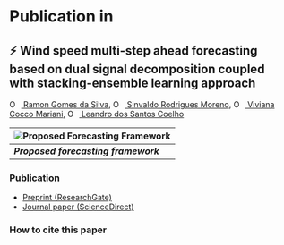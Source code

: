 # Publication in 
## :zap: Wind speed multi-step ahead forecasting based on dual signal decomposition coupled with stacking-ensemble learning approach
[<img src="https://orcid.org/sites/default/files/images/orcid_16x16.png" style="width:1em;margin-right:.5em;" alt="ORCID iD icon"></img> Ramon Gomes da Silva][RamonID], [<img src="https://orcid.org/sites/default/files/images/orcid_16x16.png" style="width:1em;margin-right:.5em;" alt="ORCID iD icon"></img> Sinvaldo Rodrigues Moreno][SinvaldoID], [<img src="https://orcid.org/sites/default/files/images/orcid_16x16.png" style="width:1em;margin-right:.5em;" alt="ORCID iD icon"></img> Viviana Cocco Mariani][VivianaID], [<img src="https://orcid.org/sites/default/files/images/orcid_16x16.png" style="width:1em;margin-right:.5em;" alt="ORCID iD icon"></img> Leandro dos Santos Coelho][LeandroID]

![Proposed Forecasting Framework](Figures/framework.png)|
:---|
**_Proposed forecasting framework_**|

### Publication
- [Preprint (ResearchGate)]()
- [Journal paper (ScienceDirect)]()

### How to cite this paper
```bibtex

```

[RamonID]: https://orcid.org/0000-0001-8580-7695
[SinvaldoID]: https://orcid.org/0000-0001-6565-9605
[VivianaID]: https://orcid.org/0000-0003-2490-4568
[LeandroID]: https://orcid.org/0000-0001-5728-943X